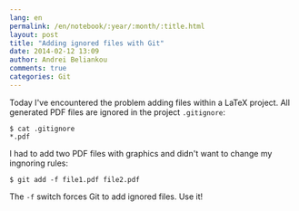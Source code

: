 ```yaml
---
lang: en
permalink: /en/notebook/:year/:month/:title.html
layout: post
title: "Adding ignored files with Git"
date: 2014-02-12 13:09
author: Andrei Beliankou
comments: true
categories: Git
---
```


Today I've encountered the problem adding files within a LaTeX project.
All generated PDF files are ignored in the project <code>.gitignore</code>:

``` shell
$ cat .gitignore
*.pdf
```

I had to add two PDF files with graphics and didn't want to change my ingnoring rules:

``` shell
$ git add -f file1.pdf file2.pdf
```

The <code>-f</code> switch forces Git to add ignored files. Use it!
